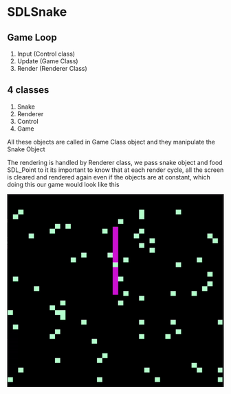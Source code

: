 # SDLSnake

## Game Loop

1. Input (Control class)
2. Update (Game Class)
3. Render (Renderer Class)

## 4 classes
1. Snake
2. Renderer
3. Control
4. Game

 All these objects are called in Game Class object and they manipulate the Snake Object

 The rendering is handled by Renderer class, we pass snake object and food SDL_Point to it
 its important to know that at each render cycle, all the screen is cleared and rendered again even if the objects are at constant, which doing this our game would look like this

![gif](doc/psss.gif)
